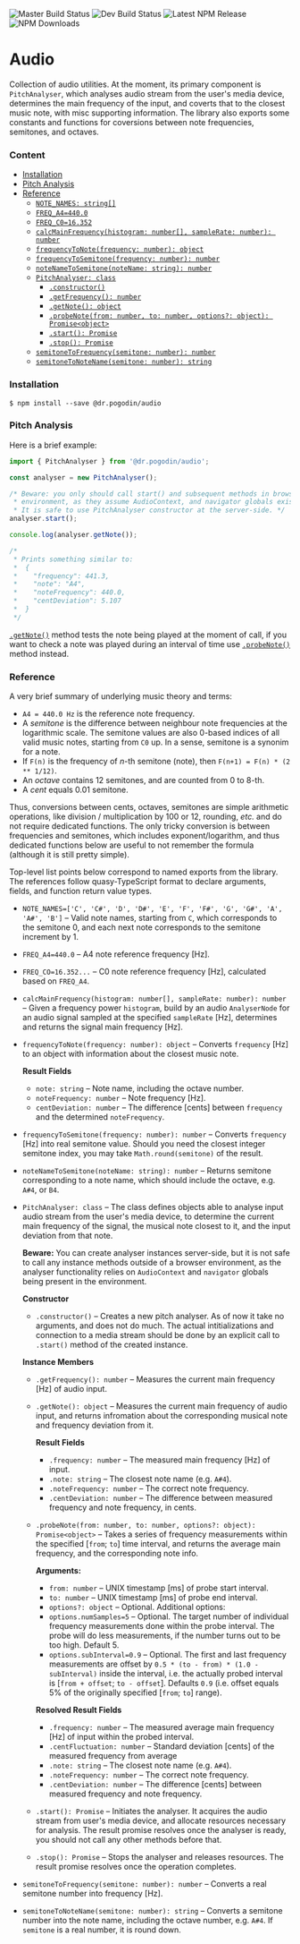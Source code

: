 ![Master Build Status](https://img.shields.io/circleci/project/github/birdofpreyru/audio/master.svg?label=master)
![Dev Build Status](https://img.shields.io/circleci/project/github/birdofpreyru/audio/develop.svg?label=develop)
![Latest NPM Release](https://img.shields.io/npm/v/@dr.pogodin/audio.svg)
![NPM Downloads](https://img.shields.io/npm/dm/@dr.pogodin/audio.svg)

# Audio

Collection of audio utilities. At the moment, its primary component is
`PitchAnalyser`, which analyses audio stream from the user's media device,
determines the main frequency of the input, and coverts that to the closest
music note, with misc supporting information. The library also exports some
constants and functions for coversions between note frequencies, semitones,
and octaves.

### Content
- [Installation](#installation)
- [Pitch Analysis](#pitch-analysis)
- [Reference](#reference)
  - [`NOTE_NAMES: string[]`](#note-names)
  - [`FREQ_A4=440.0`](#freq-a4)
  - [`FREQ_C0=16.352`](#freq-c0)
  - [`calcMainFrequency(histogram: number[], sampleRate: number): number`](#calcMainFrequency)
  - [`frequencyToNote(frequency: number): object`](#frequencyToNote)
  - [`frequencyToSemitone(frequency: number): number`](#frequencyToSemitone)
  - [`noteNameToSemitone(noteName: string): number`](#noteNameToSemitone)
  - [`PitchAnalyser: class`](#PitchAnalyser)
    - [`.constructor()`](#PitchAnalyser-constructor)
    - [`.getFrequency(): number`](#PitchAnalyser-getFrequency)
    - [`.getNote(): object`](#PitchAnalyser-getNote)
    - [`.probeNote(from: number, to: number, options?: object): Promise<object>`](#PitchAnalyser-probeNote)
    - [`.start(): Promise`](#PitchAnalyser-start)
    - [`.stop(): Promise`](#PitchAnalyser-stop)
  - [`semitoneToFrequency(semitone: number): number`](#semitoneToFrequency)
  - [`semitoneToNoteName(semitone: number): string`](#semitoneToNoteName)

### Installation

```
$ npm install --save @dr.pogodin/audio
```

### Pitch Analysis

Here is a brief example:
```js
import { PitchAnalyser } from '@dr.pogodin/audio';

const analyser = new PitchAnalyser();

/* Beware: you only should call start() and subsequent methods in browser
 * environment, as they assume AudioContext, and navigator globals exist.
 * It is safe to use PitchAnalyser constructor at the server-side. */
analyser.start();

console.log(analyser.getNote());

/*
 * Prints something similar to:
 *  {
 *    "frequency": 441.3,
 *    "note": "A4",
 *    "noteFrequency": 440.0,
 *    "centDeviation": 5.107
 *  }
 */
```

[`.getNote()`](#PitchAnalyser-getNote) method tests the note being played at
the moment of call, if you want to check a note was played during an interval of
time use [`.probeNote()`](#PitchAnalyser-probeNote) method instead.

### Reference

A very brief summary of underlying music theory and terms:
- `A4 = 440.0 Hz` is the reference note frequency.
- A _semitone_ is the difference between neighbour note frequencies at
  the logarithmic scale. The semitone values are also 0-based indices of all
  valid music notes, starting from `C0` up. In a sense, semitone is a synonim
  for a note.
- If `F(n)` is the frequency of _n_-th semitone (note), then
  `F(n+1) = F(n) * (2 ** 1/12)`.
- An _octave_ contains 12 semitones, and are counted from 0 to 8-th.
- A _cent_ equals 0.01 semitone.

Thus, conversions between cents, octaves, semitones are simple arithmetic
operations, like division / multiplication by 100 or 12, rounding, _etc._
and do not require dedicated functions. The only tricky conversion is between
frequencies and semitones, which includes exponent/logarithm, and thus
dedicated functions below are useful to not remember the formula
(although it is still pretty simple).

Top-level list points below correspond to named exports from the library.
The references follow quasy-TypeScript format to declare arguments, fields,
and function return value types.

- <a name="note-names"></a>
  `NOTE_NAMES=['C', 'C#', 'D', 'D#', 'E', 'F', 'F#', 'G', 'G#', 'A', 'A#', 'B']`
  &ndash; Valid note names, starting from `C`, which corresponds to the semitone
  0, and each next note corresponds to the semitone increment by 1.

- <a name="freq-a4"></a>
  `FREQ_A4=440.0` &ndash; A4 note reference frequency [Hz].

- <a name="freq-c0"></a>
  `FREQ_CO=16.352...` &ndash; C0 note reference frequency [Hz], calculated based
  on `FREQ_A4`.

- <a name="calcMainFrequency"></a>
  `calcMainFrequency(histogram: number[], sampleRate: number): number` &ndash;
  Given a frequency power `histogram`, build by an audio `AnalyserNode` for an
  audio signal sampled at the specified `sampleRate` [Hz], determines and
  returns the signal main frequency [Hz].

- <a name="frequencyToNote"></a>
  `frequencyToNote(frequency: number): object` &ndash; Converts `frequency` [Hz]
  to an object with information about the closest music note.

  **Result Fields**
  - `note: string` &ndash; Note name, including the octave number.
  - `noteFrequency: number` &ndash; Note frequency [Hz].
  - `centDeviation: number` &ndash; The difference [cents] between `frequency`
    and the determined `noteFrequency`.

- <a name="frequencyToSemitone"></a>
  `frequencyToSemitone(frequency: number): number` &ndash; Converts `frequency`
  [Hz] into real semitone value. Should you need the closest integer semitone
  index, you may take `Math.round(semitone)` of the result.

- <a name="noteNameToSemitone"></a>
  `noteNameToSemitone(noteName: string): number` &ndash; Returns semitone
  corresponding to a note name, which should include the octave, e.g. `A#4`,
  or `B4`.

- <a name="PitchAnalyser"></a>
  `PitchAnalyser: class` &ndash; The class defines objects able to analyse
  input audio stream from the user's media device, to determine the current
  main frequency of the signal, the musical note closest to it, and the input
  deviation from that note.

  **Beware:** You can create analyser instances server-side, but it is not safe
  to call any instance methods outside of a browser environment, as the analyser
  functionality relies on `AudioContext` and `navigator` globals being present
  in the environment.

  **Constructor**
  - <a name="PitchAnalyser-constructor"></a>
    `.constructor()` &ndash; Creates a new pitch analyser. As of now it take no
    arguments, and does not do much. The actual intitializations and connection
    to a media stream should be done by an explicit call to `.start()` method of
    the created instance.
  
  **Instance Members**

  - <a name="PitchAnalyser-getFrequency"></a>
    `.getFrequency(): number` &ndash; Measures the current main
    frequency [Hz] of audio input.

  - <a name="PitchAnalyser-getNote"></a>
    `.getNote(): object` &ndash; Measures the current main frequency
    of audio input, and returns infromation about the corresponding musical
    note and frequency deviation from it.
    
    **Result Fields**
    - `.frequency: number` &ndash; The measured main frequency [Hz] of input.
    - `.note: string` &ndash; The closest note name (e.g. `A#4`).
    - `.noteFrequency: number` &ndash; The correct note frequency.
    - `.centDeviation: number` &ndash; The difference between measured
      frequency and note frequency, in cents.

  - <a name="PitchAnalyser-probeNote"></a>
    `.probeNote(from: number, to: number, options?: object): Promise<object>`
    &ndash; Takes a series of
    frequency measurements within the specified [`from`; `to`] time interval,
    and returns the average main frequency, and the corresponding note info.
    
    **Arguments:**
    - `from: number` &ndash; UNIX timestamp [ms] of probe start interval.
    - `to: number` &ndash; UNIX timestamp [ms] of probe end interval.
    - `options?: object` &ndash; Optional. Additional options:
    - `options.numSamples=5` &ndash; Optional. The target number of individual
      frequency measurements done within the probe interval. The probe will do
      less measurements, if the number turns out to be too high. Default 5.
    - `options.subInterval=0.9` &ndash; Optional. The first and last frequency
      measurements are offset by `0.5 * (to - from) * (1.0 - subInterval)`
      inside the interval, i.e. the actually probed interval is
      [`from + offset`; `to - offset`]. Defaults `0.9` (i.e. offset equals 5%
      of the originally specified [`from`; `to`] range).

    **Resolved Result Fields**
    - `.frequency: number` &ndash; The measured average main frequency [Hz] of
      input within the probed interval.
    - `.centFluctuation: number` &ndash; Standard deviation [cents] of
      the measured frequency from average
    - `.note: string` &ndash; The closest note name (e.g. `A#4`).
    - `.noteFrequency: number` &ndash; The correct note frequency.
    - `.centDeviation: number` &ndash; The difference [cents] between measured
      frequency and note frequency.

  - <a name="PitchAnalyser-start"></a>
    `.start(): Promise` &ndash; Initiates the analyser. It acquires
    the audio stream from user's media device, and allocate resources necessary
    for analysis. The result promise resolves once the analyser is ready,
    you should not call any other methods before that.
  - <a name="PitchAnalyser-stop"></a>
    `.stop(): Promise` &ndash; Stops the analyser and releases resources.
    The result promise resolves once the operation completes.

- <a name="semitoneToFrequency"></a>
  `semitoneToFrequency(semitone: number): number` &ndash; Converts a real
  semitone number into frequency [Hz].
- <a name="semitoneToNoteName"></a>
  `semitoneToNoteName(semitone: number): string` &ndash; Converts a semitone
  number into the note name, including the octave number, e.g. `A#4`.
  If `semitone` is a real number, it is round down.

